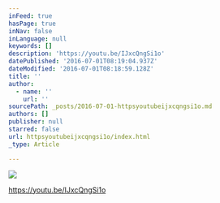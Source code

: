 ```yaml
---
inFeed: true
hasPage: true
inNav: false
inLanguage: null
keywords: []
description: 'https://youtu.be/IJxcQngSi1o'
datePublished: '2016-07-01T08:19:04.937Z'
dateModified: '2016-07-01T08:18:59.128Z'
title: ''
author:
  - name: ''
    url: ''
sourcePath: _posts/2016-07-01-httpsyoutubeijxcqngsi1o.md
authors: []
publisher: null
starred: false
url: httpsyoutubeijxcqngsi1o/index.html
_type: Article

---
```

![](https://the-grid-user-content.s3-us-west-2.amazonaws.com/05bd62c0-f154-41bc-b705-57a46a64f74b.jpg)

https://youtu.be/IJxcQngSi1o